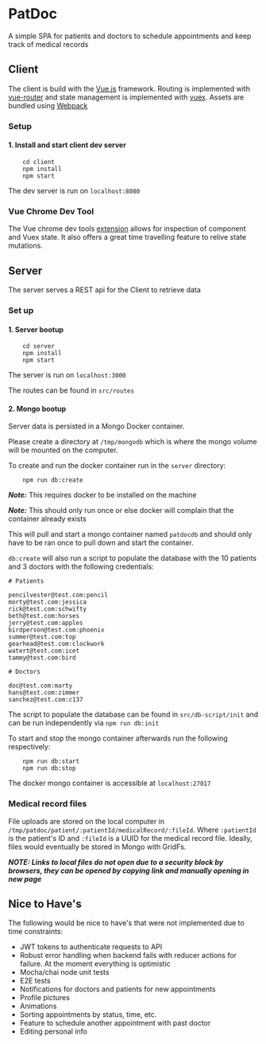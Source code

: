 # PatDoc

A simple SPA for patients and doctors to schedule appointments and
keep track of medical records

## Client

The client is build with the [Vue.js](https://vuejs.org/) framework.
Routing is implemented with [vue-router](https://router.vuejs.org/en/) and state management is implemented
with [vuex](https://vuex.vuejs.org/en/).  Assets are bundled using [Webpack](https://webpack.github.io/)

### Setup

#### 1. Install and start client dev server

```
    cd client
    npm install
    npm start
```

The dev server is run on `localhost:8080`

### Vue Chrome Dev Tool

The Vue chrome dev tools [extension](https://chrome.google.com/webstore/detail/vuejs-devtools/nhdogjmejiglipccpnnnanhbledajbpd?hl=en)
allows for inspection of component and Vuex state.  It also
offers a great time travelling feature to relive state mutations.

## Server

The server serves a REST api for the Client to retrieve data

### Set up

#### 1. Server bootup

```
    cd server
    npm install
    npm start
```

The server is run on `localhost:3000`

The routes can be found in `src/routes`

#### 2. Mongo bootup

Server data is persisted in a Mongo Docker container.

Please create a directory at `/tmp/mongodb` which is where the mongo
volume will be mounted on the computer.

To create and run the docker container run in the `server` directory:

```
    npm run db:create
```

***Note:*** This requires docker to be installed on the machine

***Note:*** This should only run once or else docker will complain that the
container already exists

This will pull and start a mongo container named `patdocdb` and should
only have to be ran once to pull down and start the container.

`db:create` will also run a script to populate the database with the 10 patients and
3 doctors with the following credentials:

```
# Patients

pencilvester@test.com:pencil
morty@test.com:jessica
rick@test.com:schwifty
beth@test.com:horses
jerry@test.com:apples
birdperson@test.com:phoenix
summer@test.com:top
gearhead@test.com:clockwork
watert@test.com:icet
tammy@test.com:bird

# Doctors

doc@test.com:marty
hans@test.com:zimmer
sanchez@test.com:c137

```

The script to populate the database can be found in `src/db-script/init` and can be run
independently via `npm run db:init`

To start and stop the mongo container afterwards run the following respectively:

```
    npm run db:start
    npm run db:stop
```

The docker mongo container is accessible at `localhost:27017`

### Medical record files

File uploads are stored on the local computer in `/tmp/patdoc/patient/:patientId/medicalRecord/:fileId`.
Where `:patientId` is the patient's ID and `:fileId` is a UUID for the medical record file.
Ideally, files would eventually be stored in Mongo with GridFs.

***NOTE: Links to local files do not open due to a security block by browsers,
they can be opened by copying link and manually opening in new page***

## Nice to Have's

The following would be nice to have's that were not implemented
due to time constraints:

* JWT tokens to authenticate requests to API
* Robust error handling when backend fails with reducer actions for failure.
At the moment everything is optimistic
* Mocha/chai node unit tests
* E2E tests
* Notifications for doctors and patients for new appointments
* Profile pictures
* Animations
* Sorting appointments by status, time, etc.
* Feature to schedule another appointment with past doctor
* Editing personal info